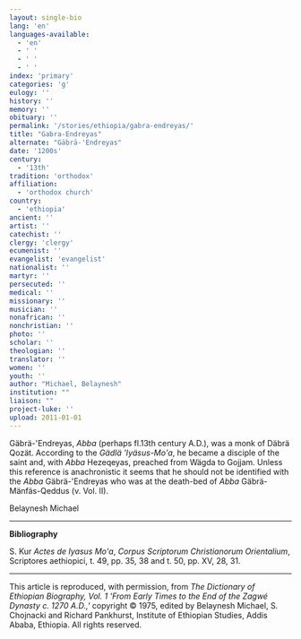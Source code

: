 ```yaml
---
layout: single-bio
lang: 'en'
languages-available:
  - 'en'
  - ' '
  - ' '
  - ' '
index: 'primary'
categories: 'g'
eulogy: ''
history: ''
memory: ''
obituary: ''
permalink: '/stories/ethiopia/gabra-endreyas/'
title: "Gabra-Endreyas"
alternate: "Gäbrä-'Endreyas"
date: '1200s'
century:
  - '13th'
tradition: 'orthodox'
affiliation:
  - 'orthodox church'
country:
  - 'ethiopia'
ancient: ''
artist: ''
catechist: ''
clergy: 'clergy'
ecumenist: ''
evangelist: 'evangelist'
nationalist: ''
martyr: ''
persecuted: ''
medical: ''
missionary: ''
musician: ''
nonafrican: ''
nonchristian: ''
photo: ''
scholar: ''
theologian: ''
translator: ''
women: ''
youth: ''
author: "Michael, Belaynesh"
institution: ""
liaison: ""
project-luke: ''
upload: 2011-01-01
---
```




G&auml;br&auml;-'Endreyas, *Abba* (perhaps fl.13th century A.D.), was a monk of Däbrä Qozät. According to the *Gädlä 'Iyäsus-Mo'a*, he became a disciple of the saint and, with *Abba* Hezeqeyas, preached from Wägda to Gojjam. Unless this reference is anachronistic it seems that he should not be identified with the *Abba* Gäbrä-'Endreyas who was at the death-bed of *Abba* Gäbrä-Mänfäs-Qeddus (v. Vol. II).

Belaynesh Michael

---

**Bibliography**

S. Kur *Actes de Iyasus Mo'a*, *Corpus Scriptorum Christianorum Orientalium*, Scriptores aethiopici, t. 49, pp. 35, 38 and t. 50, pp. XV, 28, 31.

---

This article is reproduced, with permission, from *The Dictionary of Ethiopian Biography, Vol. 1 'From Early Times to the End of the Zagwé Dynasty c. 1270 A.D.,'* copyright &copy; 1975, edited by Belaynesh Michael, S. Chojnacki and Richard Pankhurst, Institute of Ethiopian Studies, Addis Ababa, Ethiopia.  All rights reserved.
